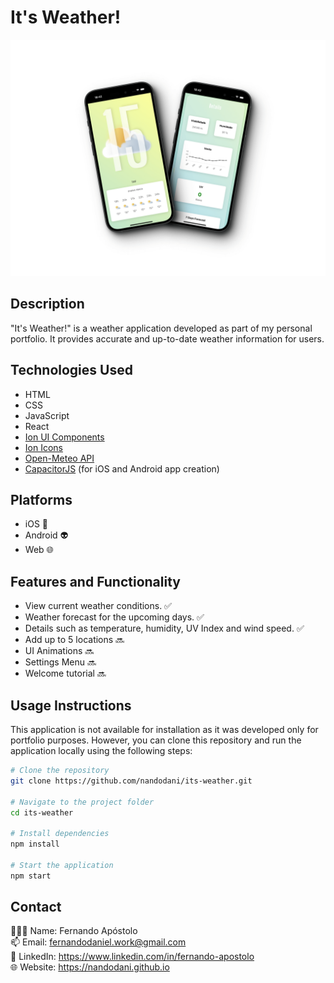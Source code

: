 # It's Weather!

![Screenshot](screenshot-its-weather.png)

## Description

"It's Weather!" is a weather application developed as part of my personal portfolio. It provides accurate and up-to-date weather information for users.

## Technologies Used

- HTML
- CSS
- JavaScript
- React
- [Ion UI Components](https://ionicframework.com/docs/)
- [Ion Icons](https://ionic.io/ionicons)
- [Open-Meteo API](https://open-meteo.com/)
- [CapacitorJS](https://capacitorjs.com/) (for iOS and Android app creation)

## Platforms
- iOS 🍏
- Android 👽
- Web 🌐


## Features and Functionality

- View current weather conditions. ✅
- Weather forecast for the upcoming days. ✅
- Details such as temperature, humidity, UV Index and wind speed. ✅
- Add up to 5 locations 🔜
- UI Animations 🔜
- Settings Menu 🔜
- Welcome tutorial 🔜

## Usage Instructions

This application is not available for installation as it was developed only for portfolio purposes. However, you can clone this repository and run the application locally using the following steps:

```bash
# Clone the repository
git clone https://github.com/nandodani/its-weather.git

# Navigate to the project folder
cd its-weather

# Install dependencies
npm install

# Start the application
npm start
```
## Contact
🙋🏻‍♂️ Name: Fernando Apóstolo \
📫 Email: fernandodaniel.work@gmail.com \
💼 LinkedIn: https://www.linkedin.com/in/fernando-apostolo \
🌐 Website: https://nandodani.github.io
